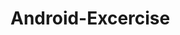 # Android-Excercise
<div>
  <i href="https://github.com/HrithikMitall/Android-Excercise"><i>
  <i href="https://github.com/HrithikMitall/Android-Excercise"><i>
  <i href="https://github.com/HrithikMitall/Android-Excercise"><i>
  <i href="https://github.com/HrithikMitall/Android-Excercise"><i>
</div>

